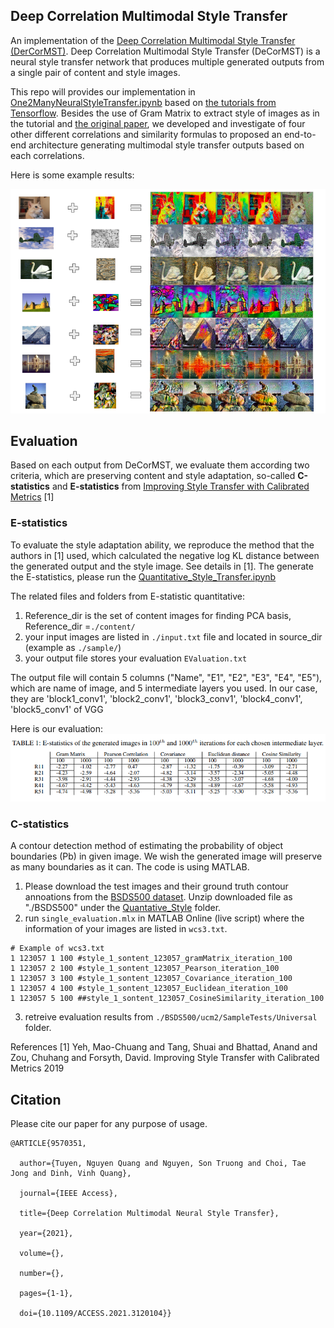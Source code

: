## Deep Correlation Multimodal Style Transfer

An implementation of the [Deep Correlation Multimodal Style Transfer (DerCorMST)](https://ieeexplore.ieee.org/document/9570351).
Deep Correlation Multimodal Style Transfer (DeCorMST) is a neural style transfer network that produces multiple generated outputs from a single pair of content and style images.

This repo will provides our implementation in [One2ManyNeuralStyleTransfer.ipynb](One2Many%20NeuralStyleTransfer.ipynb)
based on [the tutorials from Tensorflow](https://www.tensorflow.org/tutorials/generative/style_transfer). Besides the use of Gram
Matrix to extract style of images as in the tutorial and [the original paper](https://arxiv.org/abs/1508.06576), we developed and investigate of four 
other different correlations and similarity formulas to proposed an end-to-end architecture generating multimodal style transfer outputs based on 
each correlations.

Here is some example results:

![Alt text](images/Samples_Results.png)

## Evaluation
Based on each output from DeCorMST, we evaluate them according two criteria, which are preserving content and style adaptation,
so-called **C-statistics** and **E-statistics** from [Improving Style Transfer with Calibrated Metrics](https://openaccess.thecvf.com/content_WACV_2020/papers/Yeh_Improving_Style_Transfer_with_Calibrated_Metrics_WACV_2020_paper.pdf) [1]

### E-statistics
To evaluate the style adaptation ability, we reproduce the method that the authors in [1] used, which calculated the negative log KL distance between 
the generated output and the style image. See details in [1].
The generate the E-statistics, please run the [Quantitative_Style_Transfer.ipynb](Quantative_Style/Baed_E_scripts/Quantative_Style_Transfer.ipynb)

The related files and folders from E-statistic quantitative:
1. Reference_dir is the set of content images for finding PCA basis,  Reference_dir =`./content/`
2. your input images are listed in `./input.txt` file and located in source_dir (example as `./sample/`)
3. your output file stores your evaluation `EValuation.txt`

The output file will contain 5 columns ("Name", "E1", "E2", "E3", "E4", "E5"), which are name of image, and 5 intermediate
layers you used. In our case, they are 'block1_conv1', 'block2_conv1', 'block3_conv1', 'block4_conv1', 'block5_conv1' of VGG

Here is our evaluation:
![Alt_text](images/E-statistics.png)

### C-statistics
A contour detection method of estimating the probability of object boundaries (Pb) in given image. We wish the generated image
will preserve as many boundaries as it can.
The code is using MATLAB. 
1. Please download the test images and their ground truth contour annoations from the [BSDS500 dataset](https://www.dropbox.com/s/nflmpwisbpr1ebw/BSDS500.zip?dl=0). Unzip downloaded file as "./BSDS500" under the [Quantative_Style](./Quantative_Style) folder.
2. run `single_evaluation.mlx` in MATLAB Online (live script) where the information of your images are listed in `wcs3.txt`.
```
# Example of wcs3.txt
1 123057 1 100 #style_1_sontent_123057_gramMatrix_iteration_100
1 123057 2 100 #style_1_sontent_123057_Pearson_iteration_100
1 123057 3 100 #style_1_sontent_123057_Covariance_iteration_100
1 123057 4 100 #style_1_sontent_123057_Euclidean_iteration_100
1 123057 5 100 ##style_1_sontent_123057_CosineSimilarity_iteration_100

```
3. retreive evaluation results from `./BSDS500/ucm2/SampleTests/Universal` folder.

References
[1] Yeh, Mao-Chuang and Tang, Shuai and Bhattad, Anand and Zou, Chuhang and Forsyth, David. Improving Style Transfer with Calibrated Metrics
2019

## Citation

Please cite our paper for any purpose of usage.
```
@ARTICLE{9570351,

  author={Tuyen, Nguyen Quang and Nguyen, Son Truong and Choi, Tae Jong and Dinh, Vinh Quang},

  journal={IEEE Access}, 

  title={Deep Correlation Multimodal Neural Style Transfer}, 

  year={2021},

  volume={},

  number={},

  pages={1-1},

  doi={10.1109/ACCESS.2021.3120104}}
```


